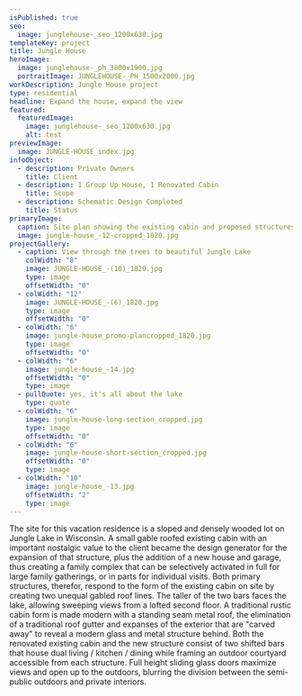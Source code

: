 ```yaml
---
isPublished: true
seo:
  image: junglehouse-_seo_1200x630.jpg
templateKey: project
title: Jungle House
heroImage:
  image: junglehouse-_ph_3800x1900.jpg
  portraitImage: JUNGLEHOUSE-_PH_1500x2000.jpg
workDescription: Jungle House project
type: residential
headline: Expand the house, expand the view
featured:
  featuredImage:
    image: junglehouse-_seo_1200x630.jpg
    alt: test
previewImage:
  image: JUNGLE-HOUSE_index.jpg
infoObject:
  - description: Private Owners
    title: Client
  - description: 1 Group Up House, 1 Renovated Cabin
    title: Scope
  - description: Schematic Design Completed
    title: Status
primaryImage:
  caption: Site plan showing the existing cabin and proposed structures
  image: jungle-house_-12-cropped_1820.jpg
projectGallery:
  - caption: View through the trees to beautiful Jungle Lake
    colWidth: "8"
    image: JUNGLE-HOUSE_-(10)_1820.jpg
    type: image
    offsetWidth: "0"
  - colWidth: "12"
    image: JUNGLE-HOUSE_-(6)_1820.jpg
    type: image
    offsetWidth: "0"
  - colWidth: "6"
    image: jungle-house_promo-plancropped_1820.jpg
    type: image
    offsetWidth: "0"
  - colWidth: "6"
    image: jungle-house_-14.jpg
    offsetWidth: "0"
    type: image
  - pullQuote: yes, it's all about the lake
    type: quote
  - colWidth: "6"
    image: jungle-house-long-section_cropped.jpg
    type: image
    offsetWidth: "0"
  - colWidth: "6"
    image: jungle-house-short-section_cropped.jpg
    offsetWidth: "0"
    type: image
  - colWidth: "10"
    image: jungle-house_-13.jpg
    offsetWidth: "2"
    type: image
---
```

The site for this vacation residence is a sloped and densely wooded lot on Jungle Lake in Wisconsin. A small gable roofed existing cabin with an important nostalgic value to the client became the design generator for the expansion of that structure, plus the addition of a new house and garage, thus creating a family complex that can be selectively activated in full for large family gatherings, or in parts for individual visits. Both primary structures, therefor, respond to the form of the existing cabin on site by creating two unequal gabled roof lines. The taller of the two bars faces the lake, allowing sweeping views from a lofted second floor. A traditional rustic cabin form is made modern with a standing seam metal roof, the elimination of a traditional roof gutter and expanses of the exterior that are "carved away" to reveal a modern glass and metal structure behind. Both the renovated existing cabin and the new structure consist of two shifted bars that house dual living / kitchen / dining while framing an outdoor courtyard accessible from each structure. Full height sliding glass doors maximize views and open up to the outdoors, blurring the division between the semi-public outdoors and private interiors.
